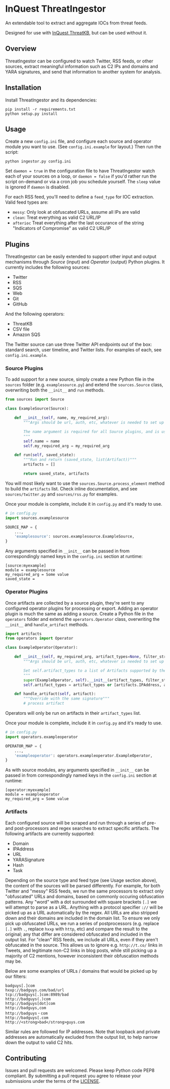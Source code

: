 # InQuest ThreatIngestor

An extendable tool to extract and aggregate IOCs from threat feeds.

Designed for use with [InQuest ThreatKB](https://github.com/InQuest/ThreatKB),
but can be used without it.

## Overview

ThreatIngestor can be configured to watch Twitter, RSS feeds, or other
sources, extract meaningful information such as C2 IPs and domains and YARA
signatures, and send that information to another system for analysis.

## Installation

Install ThreatIngestor and its dependencies:

```
pip install -r requirements.txt
python setup.py install
```

## Usage

Create a new `config.ini` file, and configure each source and operator module
you want to use. (See `config.ini.example` for layout.) Then run the script:

```
python ingestor.py config.ini
```

Set `daemon = true` in the configuration file to have ThreatIngestor watch each
of your sources on a loop, or `daemon = false` if you'd rather run the script
on-demand or via a cron job you schedule yourself. The `sleep` value is ignored
if `daemon` is disabled.

For each RSS feed, you'll need to define a `feed_type` for IOC extraction.
Valid feed types are:

* `messy`: Only look at obfuscated URLs, assume all IPs are valid
* `clean`: Treat everything as valid C2 URL/IP
* `afterioc` Treat everything after the last occurance of the string "Indicators
  of Compromise" as valid C2 URL/IP

## Plugins

ThreatIngestor can be easily extended to support other input and output
mechanisms through *Source* (input) and *Operator* (output) Python plugins. It
currently includes the following sources:

* Twitter
* RSS
* SQS
* Web
* Git
* GitHub

And the following operators:

* ThreatKB
* CSV file
* Amazon SQS

The Twitter source can use three Twitter API endpoints out of the box: standard
search, user timeline, and Twitter lists. For examples of each, see
`config.ini.example`.

### Source Plugins

To add support for a new source, simply create a new Python file in the
`sources` folder (e.g. `examplesource.py`) and extend the `sources.Source`
class, overwriting both the `__init__` and `run` methods.

```python
from sources import Source

class ExampleSource(Source):

    def __init__(self, name, my_required_arg):
        """Args should be url, auth, etc, whatever is needed to set up the object.

        The name argument is required for all Source plugins, and is used internally.
        """
        self.name = name
        self.my_required_arg = my_required_arg

    def run(self, saved_state):
        """Run and return (saved_state, list(Artifact))"""
        artifacts = []

        return saved_state, artifacts
```


You will most likely want to use the `sources.Source.process_element` method to
build the `artifacts` list. Check inline documentation, and see
`sources/twitter.py` and `sources/rss.py` for examples.

Once your module is complete, include it in `config.py` and it's ready to use.

```python
# in config.py
import sources.examplesource

SOURCE_MAP = {
    ...,
    'examplesource': sources.examplesource.ExampleSource,
}
```

Any arguments specified in `__init__` can be passed in from correspondingly
named keys in the `config.ini` section at runtime:

```
[source:myexample]
module = examplesource
my_required_arg = Some value
saved_state =
```

### Operator Plugins

Once artifacts are collected by a source plugin, they're sent to any
configured operator plugins for processing or export. Adding an operator
plugin is much the same as adding a source. Create a Python file in the
`operators` folder and extend the `operators.Operator` class, overwriting
the `__init__` and `handle_artifact` methods.

```python
import artifacts
from operators import Operator

class ExampleOperator(Operator):

    def __init__(self, my_required_arg, artifact_types=None, filter_string=None, allowed_sources=None):
        """Args should be url, auth, etc, whatever is needed to set up the object.

        Set self.artifact_types to a list of Artifacts supported by the plugin.
        """
        super(ExampleOperator, self).__init__(artifact_types, filter_string, allowed_sources)
        self.artifact_types = artifact_types or [artifacts.IPAddress, artifacts.Domain]

    def handle_artifact(self, artifact):
        """Override with the same signature"""
        # process artifact
```

Operators will only be run on artifacts in their `artifact_types` list.

Once your module is complete, include it in `config.py` and it's ready to use.

```python
# in config.py
import operators.exampleoperator

OPERATOR_MAP = {
    ...,
    'exampleoperator': operators.exampleoperator.ExampleOperator,
}
```

As with source modules, any arguments specified in `__init__` can be passed in
from correspondingly named keys in the `config.ini` section at runtime:

```
[operator:myexample]
module = exampleoperator
my_required_arg = Some value
```

### Artifacts

Each configured source will be scraped and run through a series of pre- and
post-processors and regex searches to extract specific artifacts. The following
artifacts are currently supported:

* Domain
* IPAddress
* URL
* YARASignature
* Hash
* Task

Depending on the source type and feed type (see Usage section above), the
content of the sources will be parsed differently. For example, for both
Twitter and "messy" RSS feeds, we run the same processors to extract only
"obfuscated" URLs and domains, based on commonly occuring obfuscation patterns.
Any "word" with a dot surrounded with square brackets `[.]` we will attempt to
parse as a URL. Anything with a protocol specifier `://` will be picked up as a
URL automatically by the regex. All URLs are also stripped down and their
domains are included in the domain list. To ensure we only pick up obfuscated
URLs, we run a series of postprocessors (e.g. replace `[.]` with `.`, replace
`hxxp` with `http`, etc) and compare the result to the original; any that
differ are considered obfuscated and included in the output list. For "clean"
RSS feeds, we include all URLs, even if they aren't obfuscated in the source.
This allows us to ignore e.g. `http://t.co/` links in Tweets, and legitimate
non-C2 links in blog posts, while still picking up a majority of C2 mentions,
however inconsistent their obfuscation methods may be.

Below are some examples of URLs / domains that would be picked up by our
filters:

```
badguys[.]com
hxxp://badguys.com/bad/url
tcp://badguys[.]com:8989/bad
http://badguys(.)com
http://badguys[dot]com
http://badguys,com
http://badguys・com
http://badguys[.com
http://<strong>bad</strong>guys.com
```

Similar rules are followed for IP addresses. Note that loopback and private
addresses are automatically excluded from the output list, to help narrow down
the output to valid C2 hits.

## Contributing

Issues and pull requests are welcomed. Please keep Python code PEP8 compliant.
By submitting a pull request you agree to release your submissions under the
terms of the [LICENSE](LICENSE).
